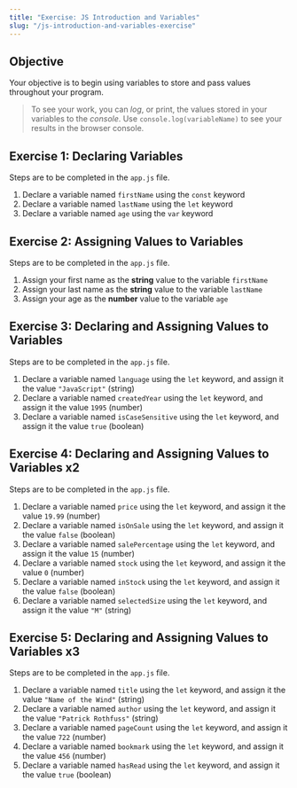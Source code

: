 ```yaml
---
title: "Exercise: JS Introduction and Variables"
slug: "/js-introduction-and-variables-exercise"
---
```


## Objective

Your objective is to begin using variables to store and pass values throughout your program.

> To see your work, you can _log_, or print, the values stored in your variables to the _console_. Use `console.log(variableName)` to see your results in the browser console.

## Exercise 1: Declaring Variables

Steps are to be completed in the `app.js` file.

1. Declare a variable named `firstName` using the `const` keyword
2. Declare a variable named `lastName` using the `let` keyword
3. Declare a variable named `age` using the `var` keyword

## Exercise 2: Assigning Values to Variables

Steps are to be completed in the `app.js` file.

1. Assign your first name as the **string** value to the variable `firstName`
2. Assign your last name as the **string** value to the variable `lastName`
3. Assign your age as the **number** value to the variable `age`




## Exercise 3: Declaring and Assigning Values to Variables

Steps are to be completed in the `app.js` file.

1. Declare a variable named `language` using the `let` keyword, and assign it the value `"JavaScript"` (string)
2. Declare a variable named `createdYear` using the `let` keyword, and assign it the value `1995` (number)
3. Declare a variable named `isCaseSensitive` using the `let` keyword, and assign it the value `true` (boolean)

## Exercise 4: Declaring and Assigning Values to Variables x2

Steps are to be completed in the `app.js` file.

1. Declare a variable named `price` using the `let` keyword, and assign it the value `19.99` (number)
2. Declare a variable named `isOnSale` using the `let` keyword, and assign it the value `false` (boolean)
3. Declare a variable named `salePercentage` using the `let` keyword, and assign it the value `15` (number)
4. Declare a variable named `stock` using the `let` keyword, and assign it the value `0` (number)
5. Declare a variable named `inStock` using the `let` keyword, and assign it the value `false` (boolean)
6. Declare a variable named `selectedSize` using the `let` keyword, and assign it the value `"M"` (string)

## Exercise 5: Declaring and Assigning Values to Variables x3

Steps are to be completed in the `app.js` file.

1. Declare a variable named `title` using the `let` keyword, and assign it the value `"Name of the Wind"` (string)
2. Declare a variable named `author` using the `let` keyword, and assign it the value `"Patrick Rothfuss"` (string)
3. Declare a variable named `pageCount` using the `let` keyword, and assign it the value `722` (number)
4. Declare a variable named `bookmark` using the `let` keyword, and assign it the value `456` (number)
5. Declare a variable named `hasRead` using the `let` keyword, and assign it the value `true` (boolean)

